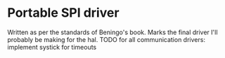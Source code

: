 # Portable SPI driver
Written as per the standards of Beningo's book. Marks the final driver I'll probably be making for the hal.
TODO for all communication drivers: implement systick for timeouts
